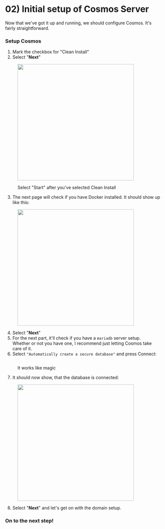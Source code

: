 # 02) Initial setup of Cosmos Server

Now that we've got it up and running, we should configure Cosmos. It's fairly straightforward.

### Setup Cosmos

1. Mark the checkbox for "Clean Install"
2. Select "**Next**"

<figure><img src="https://i.imgur.com/xGJA0Mx.png" alt="" width="375"><figcaption><p>Select "Start" after you've selected Clean Install</p></figcaption></figure>

3. The next page will check if you have Docker installed. It should show up like this:

<figure><img src="https://i.imgur.com/UJ03Azc.png" alt="" width="375"><figcaption></figcaption></figure>

4. Select "**Next**"
5. For the next part, it'll check if you have a `mariadb` server setup.\
   Whether or not you have one, I recommend just letting Cosmos take care of it.
6. Select `"Automatically create a secure database"` and press Connect:

<figure><img src="https://i.imgur.com/Vt7SXI9.gif" alt=""><figcaption><p>It works like magic</p></figcaption></figure>

7. It should now show, that the database is connected:

<figure><img src="https://i.imgur.com/FjIQFs0.png" alt="" width="375"><figcaption></figcaption></figure>

8. Select "**Next**" and let's get on with the domain setup.

### On to the next step!

